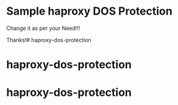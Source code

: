 # Sample haproxy DOS Protection 


Change it as per your Need!!!


Thanks!# haproxy-dos-protection
# haproxy-dos-protection
# haproxy-dos-protection
